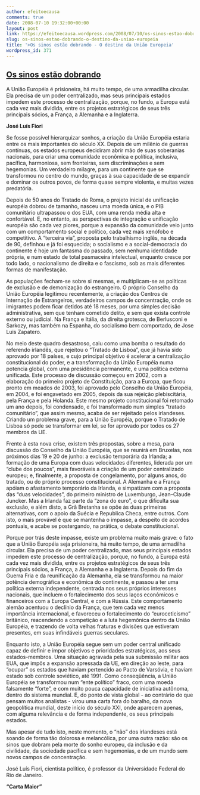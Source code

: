 ```yaml
---
author: efeitoecausa
comments: true
date: 2008-07-10 19:32:00+00:00
layout: post
link: https://efeitoecausa.wordpress.com/2008/07/10/os-sinos-estao-dobrando-o-destino-da-uniao-europeia/
slug: os-sinos-estao-dobrando-o-destino-da-uniao-europeia
title: '>Os sinos estão dobrando - O destino da União Europeia'
wordpress_id: 371
---
```


>

## [Os sinos estão dobrando](http://blog.controversia.com.br/2008/07/09/os-sinos-estao-dobrando/)

        

        

         

A União Européia é prisioneira, há muito tempo, de uma armadilha circular. Ela precisa de um poder centralizado, mas seus principais estados impedem este processo de centralização, porque, no fundo, a Europa está cada vez mais dividida, entre os projetos estratégicos de seus três principais sócios, a França, a Alemanha e a Inglaterra.

**José Luís Fiori**

Se fosse possível hierarquizar sonhos, a criação da União Européia estaria entre os mais importantes do século XX. Depois de um milênio de guerras contínuas, os estados europeus decidiram abrir mão de suas soberanias nacionais, para criar uma comunidade econômica e política, inclusiva, pacífica, harmoniosa, sem fronteiras, sem discriminações e sem hegemonias. Um verdadeiro milagre, para um continente que se transformou no centro do mundo, graças à sua capacidade de se expandir e dominar os outros povos, de forma quase sempre violenta, e muitas vezes predatória.

Depois de 50 anos do Tratado de Roma, o projeto inicial de unificação européia dobrou de tamanho, nasceu uma moeda única, e o PIB comunitário ultrapassou o dos EUA, com uma renda média alta e confortável. E, no entanto, as perspectivas de integração e unificação européia são cada vez piores, porque a expansão da comunidade veio junto com um comportamento social e político, cada vez mais xenófobo e competitivo. A “terceira via”, proposta pelo trabalhismo inglês, na década de 90, definhou e já foi esquecida; o socialismo e a social-democracia do continente é hoje um fantasma do passado, sem nenhuma identidade própria, e num estado de total pasmaceira intelectual, enquanto cresce por todo lado, o nacionalismo de direita e o fascismo, sob as mais diferentes formas de manifestação.

As populações fecham-se sobre si mesmas, e multiplicam-se as políticas de exclusão e de demonização do estrangeiro. O próprio Conselho da União Européia legitimou recentemente, a criação dos Centros de Internação de Estrangeiros, verdadeiros campos de concentração, onde os imigrantes podem ficar detidos até 18 meses, por uma simples decisão administrativa, sem que tenham cometido delito, e sem que exista controle externo ou judicial. Na França e Itália, da direita grotesca, de Berlusconi e Sarkozy, mas também na Espanha, do socialismo bem comportado, de Jose Luis Zapatero. 

No meio deste quadro desastroso, caiu como uma bomba o resultado do referendo irlandês, que rejeitou o “Tratado de Lisboa”, que já havia sido aprovado por 18 países, e cujo principal objetivo é acelerar a centralização constitucional do poder, e a transformação da União Européia numa potencia global, com uma presidência permanente, e uma política externa unificada. Este processo de discussão começou em 2002, com a elaboração do primeiro projeto de Constituição, para a Europa, que ficou pronto em meados de 2003, foi aprovado pelo Conselho da União Européia, em 2004, e foi engavetado em 2005, depois da sua rejeição plebiscitária, pela França e pela Holanda. Este mesmo projeto constitucional foi retomado um ano depois, foi condensado, e foi transformado num simples “tratado comunitário”, que assim mesmo, acaba de ser rejeitado pelos irlandeses. Criando um problema grave, para a União Européia, porque o Tratado de Lisboa só pode se transformar em lei, se for aprovado por todos os 27 membros da UE.

Frente à esta nova crise, existem três propostas, sobre a mesa, para discussão do Conselho da União Européia, que se reunirá em Bruxelas, nos próximos dias 19 e 20 de junho: a exclusão temporária da Irlanda; a formação de uma Europa com duas velocidades diferentes, liderada por um “clube dos poucos”, mais favoráveis a criação de um poder centralizado europeu; e, finalmente, a proposta de congelamento, por alguns anos, do tratado, ou do próprio processo constitucional. A Alemanha e a França apóiam o afastamento temporário da Irlanda, e simpatizam com a proposta das “duas velocidades”, do primeiro ministro de Luxemburgo, Jean–Claude Juncker. Mas a Irlanda faz parte da “zona do euro”, o que dificulta sua exclusão, e além disto, a Grã Bretanha se opõe às duas primeiras alternativas, com o apoio da Suécia e Republica Checa, entre outros. Com isto, o mais provável é que se mantenha o impasse, a despeito de acordos pontuais, e acabe se postergando, na prática, o debate constitucional.

Porque por trás deste impasse, existe um problema muito mais grave: o fato que a União Européia seja prisioneira, há muito tempo, de uma armadilha circular. Ela precisa de um poder centralizado, mas seus principais estados impedem este processo de centralização, porque, no fundo, a Europa está cada vez mais dividida, entre os projetos estratégicos de seus três principais sócios, a França, a Alemanha e a Inglaterra. Depois do fim da Guerra Fria e da reunificação da Alemanha, ela se transformou na maior potência demográfica e econômica do continente, e passou a ter uma política externa independente, centrada nos seus próprios interesses nacionais, que incluem o fortalecimento dos seus laços econômicos e financeiros com a Europa Central, e com a Rússia. Este comportamento alemão acentuou o declínio da França, que tem cada vez menos importância internacional, e favoreceu o fortalecimento do “euroceticismo” britânico, reacendendo a competição e a luta hegemônica dentro da União Européia, e trazendo de volta velhas fraturas e divisões que estiveram presentes, em suas infindáveis guerras seculares.

Enquanto isto, a União Européia segue sem um poder central unificado capaz de definir e impor objetivos e prioridades estratégicas, aos seus estados-membros. Uma situação agravada pela sua submissão militar aos EUA, que impôs a expansão apressada da UE, em direção ao leste, para “ocupar” os estados que haviam pertencido ao Pacto de Varsóvia, e haviam estado sob controle soviético, até 1991. Como conseqüência, a União Européia se transformou num “ente político” fraco, com uma moeda falsamente “forte”, e com muito pouca capacidade de iniciativa autônoma, dentro do sistema mundial. E, do ponto de vista global - ao contrário do que pensam muitos analistas - virou uma carta fora do baralho, da nova geopolítica mundial, deste início do século XXI, onde aparecem apenas, com alguma relevância e de forma independente, os seus principais estados. 

Mas apesar de tudo isto, neste momento, o “não” dos irlandeses está soando de forma tão dolorosa e melancólica, por uma outra razão: são os sinos que dobram pela morte do sonho europeu, da inclusão e da civilidade, da sociedade pacífica e sem hegemonias, e de um mundo sem novos campos de concentração.

José Luís Fiori, cientista político, é professor da Universidade Federal do Rio de Janeiro.

**“Carta Maior”**

        
